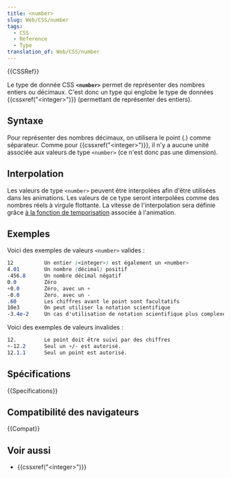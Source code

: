 ```yaml
---
title: <number>
slug: Web/CSS/number
tags:
  - CSS
  - Reference
  - Type
translation_of: Web/CSS/number
---
```


{{CSSRef}}

Le type de donnée CSS **`<number>`** permet de représenter des nombres entiers ou décimaux. C'est donc un type qui englobe le type de données {{cssxref("&lt;integer&gt;")}} (permettant de représenter des entiers).

## Syntaxe

Pour représenter des nombres décimaux, on utilisera le point (.) comme séparateur. Comme pour {{cssxref("&lt;integer&gt;")}}, il n'y a aucune unité associée aux valeurs de type `<number>` (ce n'est donc pas une dimension).

## Interpolation

Les valeurs de type `<number>` peuvent être interpolées afin d'être utilisées dans les animations. Les valeurs de ce type seront interpolées comme des nombres réels à virgule flottante. La vitesse de l'interpolation sera définie grâce [à la fonction de temporisation](/fr/docs/Web/CSS/easing-function) associée à l'animation.

## Exemples

Voici des exemples de valeurs `<number>` valides :

```css example-good
12          Un entier (<integer>) est également un <number>
4.01        Un nombre (décimal) positif
-456.8      Un nombre décimal négatif
0.0         Zéro
+0.0        Zéro, avec un +
-0.0        Zero, avec un -
.60         Les chiffres avant le point sont facultatifs
10e3        On peut utiliser la notation scientifique
-3.4e-2     Un cas d'utilisation de notation scientifique plus complexe
```

Voici des exemples de valeurs invalides :

```css example-bad
12.         Le point doit être suivi par des chiffres
+-12.2      Seul un +/- est autorisé.
12.1.1      Seul un point est autorisé.
```

## Spécifications

{{Specifications}}

## Compatibilité des navigateurs

{{Compat}}

## Voir aussi

- {{cssxref("&lt;integer&gt;")}}
